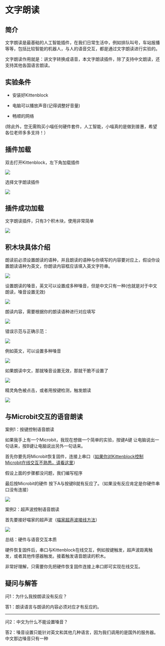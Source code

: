 # 文字朗读

## 简介

文字朗读是最基础的人工智能插件，在我们日常生活中，例如排队叫号，车站报播等等，包括比较智能的机器人，与人的语音交互，都是通过文字朗读进行实验的。

文字朗读作用就是：讲文字转换成语音，本文字朗读插件，除了支持中文朗读，还支持其他各国语言朗读。

## 实验条件

- 安装好Kittenblock

- 电脑可以播放声音(记得调整好音量)

- 畅顺的网络


(除此外，您无需购买小喵任何硬件套件，人工智能，小喵真的是做到普惠，希望各位老师多多支持！）


## 插件加载

双击打开Kittenblock，左下角加载插件

![](./images/c01_01.png)

选择文字朗读插件

![](./images/c01_02.png)

## 插件成功加载

文字朗读插件，只有3个积木块，使用非常简单

![](./images/c01_03.png)

## 积木块具体介绍

朗读前必须设置朗读的语种，并且朗读的语种与你填写的内容要对应上，假设你设置朗读语种为英文，你朗读内容框应该填入英文字符串。

![](./images/c01_04.png)

设置朗读的嗓音，英文可以设置成多种嗓音，但是中文只有一种(也就是对于中文朗读，嗓音设置无效)

![](./images/c01_05.png)

朗读内容，需要根据你的朗读语种进行对应填写

![](./images/c01_06.png)

错误示范与正确示范：

![](./images/c01_10.png)

例如英文，可以设置多种嗓音

![](./images/c01_07.png)

如果朗读中文，那就嗓音设置无效，那就干脆不设置了

![](./images/c01_08.png)

精灵角色被点击，或者用按键检测，触发朗读

![](./images/c01_09.png)

## 与Microbit交互的语音朗读

案例1：按键控制语音朗读

如果我手上有一个Microbit，我现在想做一个简单的实验，按键A键 让电脑说出一句话来，按B键让电脑说出另外一句话来。

首先你要先将Microbit恢复固件，连接上串口（[如果你对Kittenblock控制Microbit在线交互不熟悉，请看这里](http://learn.kittenbot.cn/zh_CN/latest/microbit/microbit_kittenblock/03microbit%E4%BD%BF%E7%94%A8%E5%9C%A8%E7%BA%BF%E8%B0%83%E8%AF%95%E6%A8%A1%E5%BC%8F.html)）

假设上面的步骤都没问题，我们编写程序

最后按Microbit的硬件 按下A与按键B就有反应了。（如果没有反应肯定是你硬件串口没有连接）

![](./images/c01_11.png)

案例2：超声波控制语音朗读

首先要接好喵家的超声波（[喵家超声波接线方法](http://learn.kittenbot.cn/zh_CN/latest/electronics/%E7%8C%AB%E5%A4%B4%E8%B6%85%E5%A3%B0%E6%B3%A2.html)）

![](./images/c01_12.png)

总结：硬件与语音交互本质

硬件恢复固件后，串口与Kittenblock在线交互，例如按键触发，超声波距离触发，或者其他传感器触发。接着触发语音朗读的积木。

非常好理解，只需要你先把硬件恢复固件连接上串口即可实现在线交互。

## 疑问与解答

问1：为什么我按朗读没有反应？

答1：朗读语言与朗读的内容必须对应才有反应的。

----------
问2：中文为什么不能设置嗓音？

答2：嗓音设置只能针对英文和其他几种语言，因为我们调用的是国外的服务器。中文那边嗓音只有一种
